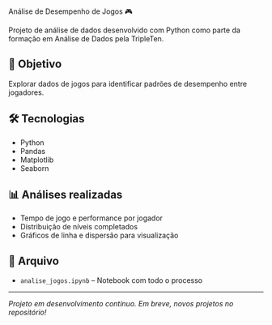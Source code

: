 Análise de Desempenho de Jogos 🎮

Projeto de análise de dados desenvolvido com Python como parte da formação em Análise de Dados pela TripleTen.

## 📌 Objetivo
Explorar dados de jogos para identificar padrões de desempenho entre jogadores.

## 🛠️ Tecnologias
- Python
- Pandas
- Matplotlib
- Seaborn

## 📊 Análises realizadas
- Tempo de jogo e performance por jogador
- Distribuição de níveis completados
- Gráficos de linha e dispersão para visualização

## 📁 Arquivo
- `analise_jogos.ipynb` – Notebook com todo o processo

---

*Projeto em desenvolvimento contínuo. Em breve, novos projetos no repositório!*
